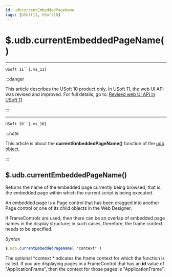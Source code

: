 ```yaml
---
id: udbcurrentEmbeddedPageName
tags: [USoft11, USoft10]
---
```

# $.udb.currentEmbeddedPageName()



----

`USoft 11``{.vs_11}`


:::danger

This article describes the USoft 10 product only.
In USoft 11, the web UI API was revised and improved. For full details, go to:
[Revised web UI API in USoft 11](/docs/Web_and_app_UIs/UDB_udb/Revised_web_UI_API_in_USoft_11.md)

:::

----

`USoft 10``{.vs_10}`


:::note

This article is about the **currentEmbeddedPageName()** function of the [udb object](/docs/Web_and_app_UIs/UDB_udb).

:::

## **$.udb.currentEmbeddedPageName()**

Returns the name of the embedded page currently being browsed, that is, the embedded page within which the current script is being executed.

An embedded page is a Page control that has been dragged into another Page control or one of its child objects in the Web Designer.

If FrameControls are used, then there can be an overlap of embedded page names in the display structure; in such cases, therefore, the frame context needs to be specified.

*Syntax*

```js
$.udb.currentEmbeddedPageName( *context* )
```

The optional *context *indicates the frame context for which the function is called. If you are displaying pages in a FrameControl that has an **id** value of "ApplicationFrame", then the context for those pages is "ApplicationFrame".